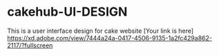 # cakehub-UI-DESIGN
This is a user interface design for cake  website
[Your link is here]
https://xd.adobe.com/view/7444a24a-0417-4506-9135-1a2fc429a862-2117/?fullscreen
